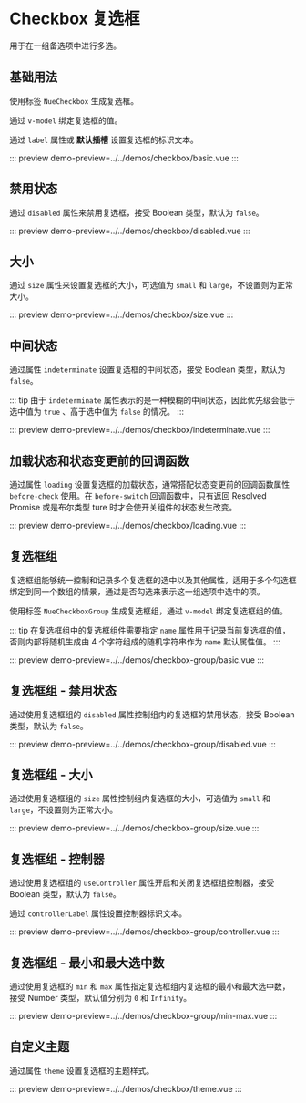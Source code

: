 # Checkbox 复选框

用于在一组备选项中进行多选。

## 基础用法

使用标签 `NueCheckbox` 生成复选框。

通过 `v-model` 绑定复选框的值。

通过 `label` 属性或 **默认插槽** 设置复选框的标识文本。

::: preview
demo-preview=../../demos/checkbox/basic.vue
:::

## 禁用状态

通过 `disabled` 属性来禁用复选框，接受 Boolean 类型，默认为 `false`。

::: preview
demo-preview=../../demos/checkbox/disabled.vue
:::

## 大小

通过 `size` 属性来设置复选框的大小，可选值为 `small` 和 `large`，不设置则为正常大小。

::: preview
demo-preview=../../demos/checkbox/size.vue
:::

## 中间状态

通过属性 `indeterminate` 设置复选框的中间状态，接受 Boolean 类型，默认为 `false`。

::: tip
由于 `indeterminate` 属性表示的是一种模糊的中间状态，因此优先级会低于选中值为 `true` 、高于选中值为 `false` 的情况。
:::

::: preview
demo-preview=../../demos/checkbox/indeterminate.vue
:::

## 加载状态和状态变更前的回调函数

通过属性 `loading` 设置复选框的加载状态，通常搭配状态变更前的回调函数属性 `before-check` 使用。在 `before-switch` 回调函数中，只有返回 Resolved Promise 或是布尔类型 ture 时才会使开关组件的状态发生改变。

::: preview
demo-preview=../../demos/checkbox/loading.vue
:::

## 复选框组

复选框组能够统一控制和记录多个复选框的选中以及其他属性，适用于多个勾选框绑定到同一个数组的情景，通过是否勾选来表示这一组选项中选中的项。

使用标签 `NueCheckboxGroup` 生成复选框组，通过 `v-model` 绑定复选框组的值。

::: tip
在复选框组中的复选框组件需要指定 `name` 属性用于记录当前复选框的值，否则内部将随机生成由 4 个字符组成的随机字符串作为 `name` 默认属性值。
:::

::: preview
demo-preview=../../demos/checkbox-group/basic.vue
:::

## 复选框组 - 禁用状态

通过使用复选框组的 `disabled` 属性控制组内的复选框的禁用状态，接受 Boolean 类型，默认为 `false`。

::: preview
demo-preview=../../demos/checkbox-group/disabled.vue
:::

## 复选框组 - 大小

通过使用复选框组的 `size` 属性控制组内复选框的大小，可选值为 `small` 和 `large`，不设置则为正常大小。

::: preview
demo-preview=../../demos/checkbox-group/size.vue
:::

## 复选框组 - 控制器

通过使用复选框组的 `useController` 属性开启和关闭复选框组控制器，接受 Boolean 类型，默认为 `false`。

通过 `controllerLabel` 属性设置控制器标识文本。

::: preview
demo-preview=../../demos/checkbox-group/controller.vue
:::

## 复选框组 - 最小和最大选中数

通过使用复选框的 `min` 和 `max` 属性指定复选框组内复选框的最小和最大选中数，接受 Number 类型，默认值分别为 `0` 和 `Infinity`。

::: preview
demo-preview=../../demos/checkbox-group/min-max.vue
:::

## 自定义主题

通过属性 `theme` 设置复选框的主题样式。

::: preview
demo-preview=../../demos/checkbox/theme.vue
:::
